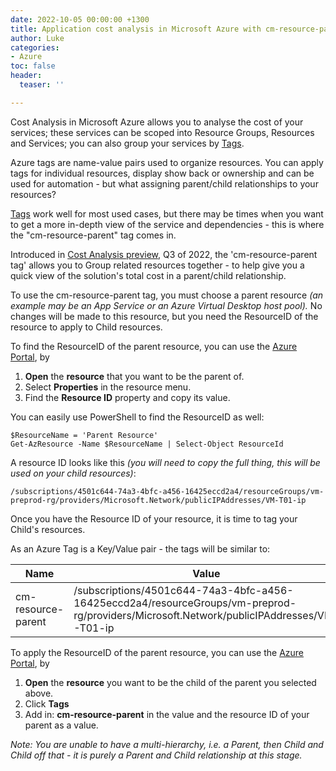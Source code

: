 ```yaml
---
date: 2022-10-05 00:00:00 +1300
title: Application cost analysis in Microsoft Azure with cm-resource-parent tag
author: Luke
categories:
- Azure
toc: false
header:
  teaser: ''

---
```

Cost Analysis in Microsoft Azure allows you to analyse the cost of your services; these services can be scoped into Resource Groups, Resources and Services; you can also group your services by [Tags](https://learn.microsoft.com/azure/azure-resource-manager/management/tag-resources?tabs=json&WT.mc_id=AZ-MVP-5004796 "Use tags to organize your Azure resources and management hierarchy").

Azure tags are name-value pairs used to organize resources. You can apply tags for individual resources, display show back or ownership and can be used for automation - but what assigning parent/child relationships to your resources?

[Tags](https://learn.microsoft.com/en-us/azure/cloud-adoption-framework/decision-guides/resource-tagging/?toc=%2Fazure%2Fazure-resource-manager%2Fmanagement%2Ftoc.json&WT.mc_id=AZ-MVP-5004796 "Resource naming and tagging decision guide") work well for most used cases, but there may be times when you want to get a more in-depth view of the service and dependencies - this is where the "cm-resource-parent" tag comes in.

Introduced in [Cost Analysis preview](https://learn.microsoft.com/en-us/azure/cost-management-billing/costs/enable-preview-features-cost-management-labs?WT.mc_id=AZ-MVP-5004796#group-related-resources-in-the-cost-analysis-preview "Group related resources in the cost analysis preview"), Q3 of 2022, the 'cm-resource-parent tag' allows you to Group related resources together - to help give you a quick view of the solution's total cost in a parent/child relationship.

To use the cm-resource-parent tag, you must choose a parent resource _(an example may be an App Service or an Azure Virtual Desktop host pool)._ No changes will be made to this resource, but you need the ResourceID of the resource to apply to Child resources.

To find the ResourceID of the parent resource, you can use the [Azure Portal](https://portal.azure.com/#home "Azure Portal"), by

1. **Open** the **resource** that you want to be the parent of.
2. Select **Properties** in the resource menu.
3. Find the **Resource ID** property and copy its value.

You can easily use PowerShell to find the ResourceID as well:

    $ResourceName = 'Parent Resource'
    Get-AzResource -Name $ResourceName | Select-Object ResourceId

A resource ID looks like this _(you will need to copy the full thing, this will be used on your child resources)_:

    /subscriptions/4501c644-74a3-4bfc-a456-16425eccd2a4/resourceGroups/vm-preprod-rg/providers/Microsoft.Network/publicIPAddresses/VM-T01-ip

Once you have the Resource ID of your resource, it is time to tag your Child's resources.

As an Azure Tag is a Key/Value pair - the tags will be similar to:

| Name | Value |
| --- | --- |
| cm-resource-parent | /subscriptions/4501c644-74a3-4bfc-a456-16425eccd2a4/resourceGroups/vm-preprod-rg/providers/Microsoft.Network/publicIPAddresses/VM-T01-ip |

To apply the ResourceID of the parent resource, you can use the [Azure Portal](https://portal.azure.com/#home "Azure Portal"), by

1. **Open** the **resource** you want to be the child of the parent you selected above.
2. Click **Tags**
3. Add in: **cm-resource-parent** in the value and the resource ID of your parent as a value.

_Note: You are unable to have a multi-hierarchy, i.e. a Parent, then Child and Child off that - it is purely a Parent and Child relationship at this stage._